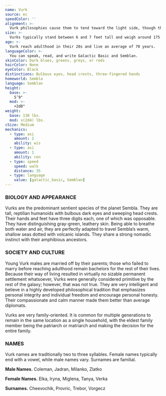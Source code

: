 ```yaml
---
name: Vurk
source: ec
speedColor: ''
alignment: >-
  Vurk philosophies cause them to tend toward the light side, though there are exceptions.
size: >-
  Vurks typically stand between 6 and 7 feet tall and weigh around 175 lbs. Regardless of your position in that range, your size is Medium.
age: >-
  Vurk reach adulthood in their 20s and live an average of 70 years.
languageColor: >-
  You can speak, read, and write Galactic Basic and Semblan. 
skinColor: Dark blues, greens, greys, or reds
hairColor: None
eyeColor: Black
distinctions: Bulbous eyes, head crests, three-fingered hands
homeworld: Sembla
language: Semblan
height:
  base: >-
    5’9"
  mod: >-
    +2d8"
weight:
  base: 130 lbs.
  mod: x(2d4) lbs.
cSize: Medium
mechanics:
  - type: asi
    amount: 2
    ability: wis
  - type: asi
    amount: 1
    ability: con
  - type: speed
    speed: walk
    distance: 35
  - type: language
    value: [galactic_basic, Semblan]
---
```

### BIOLOGY AND APPEARANCE
Vurks are the predominant sentient species of the planet Sembla. They are tall, reptilian humanoids with bulbous dark eyes and sweeping head crests. Their hands and feet have three digits each, one of which was opposable. They have distinguishing gray-green, leathery skin. Being able to breathe both water and air, they are perfectly adapted to travel Sembla’s warm, shallow seas dotted with volcanic islands. They share a strong nomadic instinct with their amphibious ancestors.

### SOCIETY AND CULTURE
Young Vurk males are married off by their parents; those who failed to marry before reaching adulthood remain bachelors for the rest of their lives. Because their way of living resulted in virtually no sizable permanent settlement whatsoever, Vurks were generally considered primitive by the rest of the galaxy; however, that was not true. They are very intelligent and believe in a highly developed philosophical tradition that emphasizes personal integrity and individual freedom and encourage personal honesty. Their compassionate and calm manner made them better than average diplomats.

Vurks are very family-oriented. It is common for multiple generations to remain in the same location as a single household, with the eldest family member being the patriarch or matriarch and making the decision for the entire family.

### NAMES
Vurk names are traditionally two to three syllables. Female names typically end with a vowel, while male names vary. Surnames are familial.

__Male Names.__ Coleman, Jadran, Milanko, Zlatko

__Female Names.__ Elka, Iryna, Miglena, Tanya, Verka

__Surnames.__ Cheevochik, Provric, Trebor, Vorgecz



    